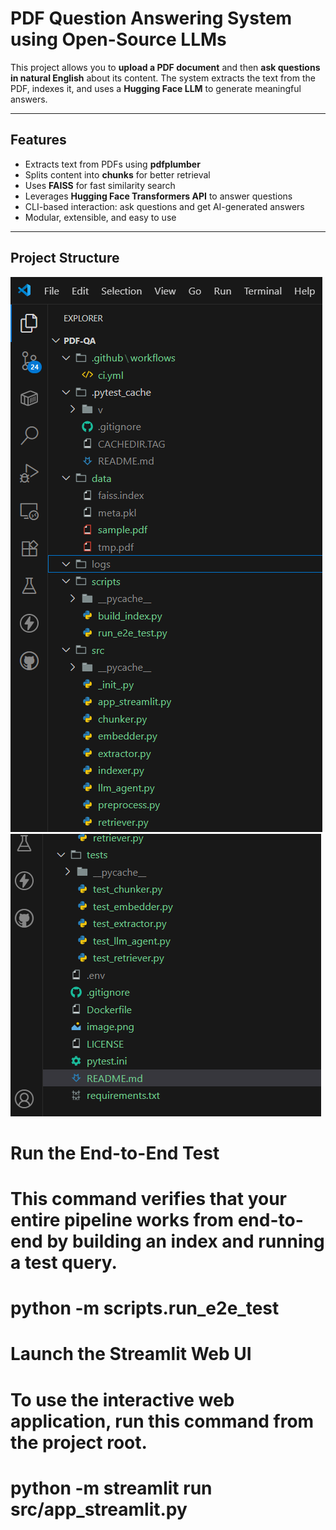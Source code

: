 #  PDF Question Answering System using Open-Source LLMs

This project allows you to **upload a PDF document** and then **ask questions in natural English** about its content.
The system extracts the text from the PDF, indexes it, and uses a **Hugging Face LLM** to generate meaningful answers.

---
##  Features
- Extracts text from PDFs using **pdfplumber**
- Splits content into **chunks** for better retrieval
- Uses **FAISS** for fast similarity search
- Leverages **Hugging Face Transformers API** to answer questions
- CLI-based interaction: ask questions and get AI-generated answers
- Modular, extensible, and easy to use

---
##  Project Structure

![alt text](image.png)
![alt text](image-1.png)

# Run the End-to-End Test
#  This command verifies that your entire pipeline works from end-to-end by building an index and running a test query.
#  python -m scripts.run_e2e_test

# Launch the Streamlit Web UI
#  To use the interactive web application, run this command from the project root.
#  python -m streamlit run src/app_streamlit.py